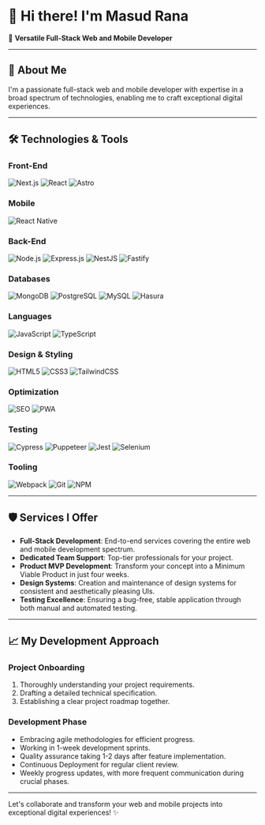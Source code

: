 # 👋 Hi there! I'm Masud Rana

🎨 **Versatile Full-Stack Web and Mobile Developer**

---

## 🚀 About Me

I'm a passionate full-stack web and mobile developer with expertise in a broad spectrum of technologies, enabling me to craft exceptional digital experiences.

---


## 🛠️ Technologies & Tools

### Front-End
![Next.js](https://img.shields.io/badge/Next.js-000000?style=for-the-badge&logo=nextdotjs&logoColor=white)
![React](https://img.shields.io/badge/React-20232A?style=for-the-badge&logo=react&logoColor=61DAFB)
![Astro](https://img.shields.io/badge/Astro-FF5A1F?style=for-the-badge&logo=astro&logoColor=white)

### Mobile
![React Native](https://img.shields.io/badge/React_Native-20232A?style=for-the-badge&logo=react&logoColor=61DAFB)

### Back-End
![Node.js](https://img.shields.io/badge/Node.js-43853D?style=for-the-badge&logo=node-dot-js&logoColor=white)
![Express.js](https://img.shields.io/badge/Express.js-404D59?style=for-the-badge)
![NestJS](https://img.shields.io/badge/NestJS-E0234E?style=for-the-badge&logo=nestjs&logoColor=white)
![Fastify](https://img.shields.io/badge/Fastify-20232A?style=for-the-badge&logo=fastify&logoColor=white)

### Databases
![MongoDB](https://img.shields.io/badge/MongoDB-47A248?style=for-the-badge&logo=mongodb&logoColor=white)
![PostgreSQL](https://img.shields.io/badge/PostgreSQL-316192?style=for-the-badge&logo=postgresql&logoColor=white)
![MySQL](https://img.shields.io/badge/MySQL-4479A1?style=for-the-badge&logo=mysql&logoColor=white)
![Hasura](https://img.shields.io/badge/Hasura-000000?style=for-the-badge&logo=hasura&logoColor=white)

### Languages
![JavaScript](https://img.shields.io/badge/JavaScript-323330?style=for-the-badge&logo=javascript&logoColor=F7DF1E)
![TypeScript](https://img.shields.io/badge/TypeScript-007ACC?style=for-the-badge&logo=typescript&logoColor=white)

### Design & Styling
![HTML5](https://img.shields.io/badge/HTML5-E34F26?style=for-the-badge&logo=html5&logoColor=white)
![CSS3](https://img.shields.io/badge/CSS3-1572B6?style=for-the-badge&logo=css3&logoColor=white)
![TailwindCSS](https://img.shields.io/badge/TailwindCSS-38B2AC?style=for-the-badge&logo=tailwind-css&logoColor=white)

### Optimization
![SEO](https://img.shields.io/badge/SEO-4285F4?style=for-the-badge&logo=google&logoColor=white)
![PWA](https://img.shields.io/badge/PWA-5A0FC8?style=for-the-badge&logo=pwa&logoColor=white)

### Testing
![Cypress](https://img.shields.io/badge/Cypress-17202C?style=for-the-badge&logo=cypress&logoColor=white)
![Puppeteer](https://img.shields.io/badge/Puppeteer-40B5A4?style=for-the-badge&logo=puppeteer&logoColor=white)
![Jest](https://img.shields.io/badge/Jest-C21325?style=for-the-badge&logo=jest&logoColor=white)
![Selenium](https://img.shields.io/badge/Selenium-43B02A?style=for-the-badge&logo=selenium&logoColor=white)

### Tooling
![Webpack](https://img.shields.io/badge/Webpack-8DD6F9?style=for-the-badge&logo=webpack&logoColor=white)
![Git](https://img.shields.io/badge/Git-F05032?style=for-the-badge&logo=git&logoColor=white)
![NPM](https://img.shields.io/badge/NPM-CB3837?style=for-the-badge&logo=npm&logoColor=white)

---

## 🛡️ Services I Offer

- **Full-Stack Development**: End-to-end services covering the entire web and mobile development spectrum.
- **Dedicated Team Support**: Top-tier professionals for your project.
- **Product MVP Development**: Transform your concept into a Minimum Viable Product in just four weeks.
- **Design Systems**: Creation and maintenance of design systems for consistent and aesthetically pleasing UIs.
- **Testing Excellence**: Ensuring a bug-free, stable application through both manual and automated testing.

---

## 📈 My Development Approach

### Project Onboarding

1. Thoroughly understanding your project requirements.
2. Drafting a detailed technical specification.
3. Establishing a clear project roadmap together.

### Development Phase

- Embracing agile methodologies for efficient progress.
- Working in 1-week development sprints.
- Quality assurance taking 1-2 days after feature implementation.
- Continuous Deployment for regular client review.
- Weekly progress updates, with more frequent communication during crucial phases.

---

Let's collaborate and transform your web and mobile projects into exceptional digital experiences! ✨
